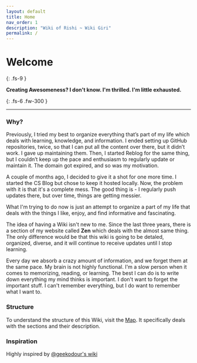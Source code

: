 ```yaml
---
layout: default
title: Home
nav_order: 1
description: "Wiki of Rishi ~ Wiki Giri"
permalink: /
---
```


# Welcome
{: .fs-9 }

__Creating Awesomeness? I don't know. I'm thrilled. I'm little exhausted.__

{: .fs-6 .fw-300 }

---

### Why?

Previously, I tried my best to organize everything that’s part of my life which deals with learning, knowledge, and information. I ended setting up GitHub repositories, twice, so that I can put all the content over there, but it didn’t work. I gave up maintaining them. Then, I started Reblog for the same thing, but I couldn’t keep up the pace and enthusiasm to regularly update or maintain it. The domain got expired, and so was my motivation.

A couple of months ago, I decided to give it a shot for one more time. I started the CS Blog but chose to keep it hosted locally. Now, the problem with it is that it's a complete mess. The good thing is - I regularly push updates there, but over time, things are getting messier.

What I'm trying to do now is just an attempt to organize a part of my life that deals with the things I like, enjoy, and find informative and fascinating.

The idea of having a Wiki isn't new to me. Since the last three years, there is a section of my website called __Zen__ which deals with the almost same thing. The only difference would be that this wiki is going to be detaled, organized, diverse, and it will continue to receive updates until I stop learning.


Every day we absorb a crazy amount of information, and we forget them at the same pace. My brain is not highly functional. I'm a slow person when it comes to memorizing, reading, or learning. The best I can do is to write down everything my mind thinks is important. I don't want to forget the important stuff. I can't remember everything, but I do want to remember what I want to.

### Structure

To understand the structure of this Wiki, visit the [Map](map.md). It specifically deals with the sections and their description.

### Inspiration

Highly inspired by [@geekodour's wiki](https://wiki.geekodour.xyz)
